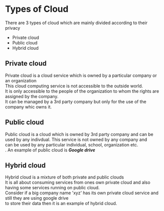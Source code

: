 # Types of Cloud<br/>
  There are 3 types of cloud which are mainly divided according to their privacy<br/>
- Private cloud <br/>
- Public cloud <br/>
- Hybrid cloud <br/>
    
## Private cloud
Private cloud is a cloud service which is owned by a particular company or an organization<br/>
This cloud computing service is not accessible to the outside world. <br/>
It is only accessible to the people of the organization to whom the rights are assigned by the company.<br/>
It can be managed by a 3rd party company but only for the use of the company whic owns it.


## Public cloud <br/>
Public cloud is a cloud which is owned by 3rd party company and can be used by any indivdual. This service is not owned by any company and <br/>
can be used by any particular individual, school, organization etc.<br/>.
An example of public cloud is ***Google drive***

## Hybrid cloud <br/>
Hybrid cloud is a mixture of both private and public clouds <br/>
It is all about consuming services from ones own private cloud and also having some services running on public cloud. <br/>
Consider if a big company name 'xyz' has its own private cloud service and still they are using google drive <br/>
to store their data then it is an example of hybrid cloud.
